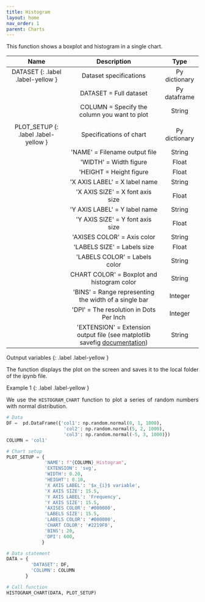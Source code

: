 ```yaml
---
title: Histogram
layout: home
nav_order: 1
parent: Charts
---
```


<p align = "justify">This function shows a boxplot and histogram in a single chart.</p>


|  **Name**  |                                                                     **Description**                                                                    |    **Type**   |
|:----------:|:------------------------------------------------------------------------------------------------------------------------------------------------------:|:-------------:|
| DATASET {: .label .label-yellow }    | Dataset specifications                                                                                                                                 | Py dictionary |
|            | DATASET = Full dataset                                                                                                                                 | Py dataframe  |
|            | COLUMN = Specify the column you want to plot                                                                                                           | String        |
|            |                                                                                                                                                        |               |
| PLOT_SETUP {: .label .label-yellow } | Specifications of chart                                                                                                                                | Py dictionary |
|            | 'NAME' = Filename output file                                                                                                                          | String        |
|            | 'WIDTH' = Width figure                                                                                                                                 | Float         |
|            | 'HEIGHT  = Height figure                                                                                                                               | Float         |
|            | 'X AXIS LABEL' = X label name                                                                                                                          | String        |
|            | 'X AXIS SIZE' = X font axis size                                                                                                                       | Float         |
|            | 'Y AXIS LABEL' = Y label name                                                                                                                          | String        |
|            | 'Y AXIS SIZE' = Y font axis size                                                                                                                       | Float         |
|            | 'AXISES COLOR' = Axis color                                                                                                                            | String        |
|            | 'LABELS SIZE' = Labels size                                                                                                                            | Float         |
|            | 'LABELS COLOR' = Labels color                                                                                                                          | String        |
|            | CHART COLOR' = Boxplot and histogram color                                                                                                             | String        |
|            | 'BINS' = Range representing the width of a single bar                                                                                                  | Integer       |
|            | 'DPI' = The resolution in Dots Per Inch                                                                                                                | Integer       |
|            | 'EXTENSION' = Extension output file (see matplotlib savefig [documentation](https://matplotlib.org/stable/api/_as_gen/matplotlib.pyplot.savefig.html)) | String        |


Outnput variables
{: .label .label-yellow }

<p align = "justify">The function displays the plot on the screen and saves it to the local folder of the ipynb file.</p>

Example 1
{: .label .label-yellow }

<p align = "justify">We use the <code>HISTOGRAM_CHART</code> function to plot a series of random numbers with normal distribution.</p>

```python
# Data
DF =  pd.DataFrame({'col1': np.random.normal(0, 1, 1000),
                     'col2': np.random.normal(5, 2, 1000),
                     'col3': np.random.normal(-5, 3, 1000)})
COLUMN = 'col1'

# Chart setup
PLOT_SETUP = {
              'NAME': f"{COLUMN}_Histogram",
              'EXTENSION': 'svg',
              'WIDTH': 0.20, 
              'HEIGHT': 0.10,
              'X AXIS LABEL': '$x_{i}$ variable',
              'X AXIS SIZE': 15.5,
              'Y AXIS LABEL': 'Frequency',
              'Y AXIS SIZE': 15.5,
              'AXISES COLOR': '#000000',
              'LABELS SIZE': 15.5,
              'LABELS COLOR': '#000000', 
              'CHART COLOR': '#2219F0',
              'BINS': 20,
              'DPI': 600,
             }

# Data statement 
DATA = {
         'DATASET': DF,
         'COLUMN': COLUMN        
       }  

# Call function
HISTOGRAM_CHART(DATA, PLOT_SETUP)
```
